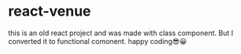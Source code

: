 # react-venue

this is an old react project and was made with class component.
But I converted it to functional comonent.
happy coding😎😀
